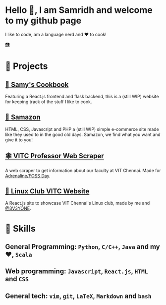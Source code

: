 # Hello 👋, I am Samridh and welcome to my github page
I like to code, am a language nerd and ❤️ to cook!

[📷](https://www.instagram.com/samridhpaatni/)

# 💼 Projects

## [🥣 Samy's Cookbook](https://github.com/The5thAxiom/Samys-Cookbook)
Featuring a React.js frontend and flask backend, this is a (still WIP) website for keeping track of the stuff I like to cook.

## [🛒 Samazon](https://github.com/The5thAxiom/samazon)
HTML, CSS, Javascript and PHP a (still WIP) simple e-commerce site made like they used to in the good old days. Samazon, we find what you want and give it to you!

## [🕸️ VITC Professor Web Scraper](https://github.com/The5thAxiom/vitc-professor-scraper)
A web scraper to get information about our faculty at VIT Chennai. Made for [Adrenaline/FOSS Day](https://lugvitc.github.io/#/events#adrenaline).

## [🐧 Linux Club VITC Website](https://lugvitc.github.io/)
A React.js site to showcase VIT Chennai's Linux club, made by me and [@3V3YONE](https://github.com/3V3RYONE).

# 🧰 Skills
## General Programming: `Python`, `C/C++`, `Java` and my ❤️, `Scala`
## Web programming: `Javascript`, `React.js`, `HTML` and `CSS`
## General tech: `vim`, `git`, `LaTeX`, `Markdown` and `bash`
